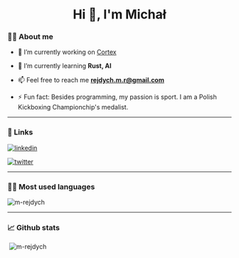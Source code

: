 <h1 align="center">Hi 👋, I'm Michał</h1>

### 💁‍♂️ About me

- 🔭  I’m currently working on [Cortex](https://github.com/m-rejdych/cortex)

- 🌱  I’m currently learning **Rust, AI**

- 📫  Feel free to reach me **rejdych.m.r@gmail.com**

- ⚡  Fun fact: Besides programming, my passion is sport. I am a Polish Kickboxing Championchip's medalist.

---

### 🔗 Links
[![linkedin](https://img.shields.io/badge/linkedin-0A66C2?style=for-the-badge&logo=linkedin&logoColor=white)](https://www.linkedin.com/in/michal-rejdych/)

[![twitter](https://img.shields.io/badge/twitter-1DA1F2?style=for-the-badge&logo=twitter&logoColor=white)](https://twitter.com/reyidaas)

---

### 👨‍💻 Most used languages

<p align="left"><img align="center" src="https://github-readme-stats.vercel.app/api/top-langs/?username=m-rejdych&hide=coffeescript" alt="m-rejdych" /></p>

---

### 📈 Github stats
  
<p align="left">&nbsp;<img align="center" src="https://github-readme-stats.vercel.app/api?username=m-rejdych&show_icons=true&theme=dracula" alt="m-rejdych" /></p>
